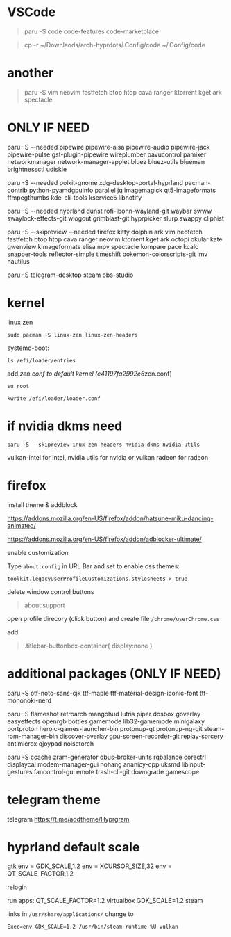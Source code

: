 # VSCode

> paru -S code code-features code-marketplace 

> cp -r ~/Downlaods/arch-hyprdots/.Config/code ~/.Config/code

# another

> paru -S vim neovim fastfetch btop htop cava ranger ktorrent kget ark spectacle

# ONLY IF NEED

paru -S --needed pipewire pipewire-alsa pipewire-audio pipewire-jack pipewire-pulse gst-plugin-pipewire wireplumber pavucontrol pamixer networkmanager network-manager-applet bluez bluez-utils blueman brightnessctl udiskie

paru -S --needed  polkit-gnome xdg-desktop-portal-hyprland pacman-contrib python-pyamdgpuinfo parallel jq imagemagick qt5-imageformats ffmpegthumbs kde-cli-tools kservice5 libnotify

paru -S --needed  hyprland dunst rofi-lbonn-wayland-git waybar swww swaylock-effects-git wlogout grimblast-git hyprpicker slurp swappy cliphist

paru -S --skipreview --needed firefox kitty dolphin ark vim neofetch fastfetch btop htop cava ranger neovim ktorrent kget ark octopi okular kate gwenview kimageformats elisa mpv spectacle kompare pace kcalc snapper-tools reflector-simple timeshift pokemon-colorscripts-git imv nautilus

paru -S telegram-desktop steam obs-studio

# kernel

linux zen

    sudo pacman -S linux-zen linux-zen-headers

systemd-boot:

    ls /efi/loader/entries

add *zen.conf to default kernel (c41197fa2992e6*zen.conf)

    su root

    kwrite /efi/loader/loader.conf


# if nvidia dkms need

    paru -S --skipreview inux-zen-headers nvidia-dkms nvidia-utils

vulkan-intel for intel, nvidia utils for nvidia or vulkan radeon for radeon


# firefox

install theme & addblock

https://addons.mozilla.org/en-US/firefox/addon/hatsune-miku-dancing-animated/

https://addons.mozilla.org/en-US/firefox/addon/adblocker-ultimate/

enable customization

Type `about:config` in URL Bar and set to enable css themes:

    toolkit.legacyUserProfileCustomizations.stylesheets > true 

delete window control buttons

> about:support

open profile direcory (click button) and create file `/chrome/userChrome.css`

add

> .titlebar-buttonbox-container{ display:none } 


# additional packages (ONLY IF NEED)

paru -S otf-noto-sans-cjk ttf-maple ttf-material-design-iconic-font ttf-mononoki-nerd

paru -S flameshot retroarch mangohud lutris piper dosbox goverlay easyeffects openrgb bottles gamemode lib32-gamemode minigalaxy portproton heroic-games-launcher-bin protonup-qt protonup-ng-git steam-rom-manager-bin discover-overlay gpu-screen-recorder-git replay-sorcery antimicrox qjoypad noisetorch

paru -S ccache zram-generator dbus-broker-units rqbalance corectrl displaycal modem-manager-gui nohang ananicy-cpp uksmd libinput-gestures fancontrol-gui emote trash-cli-git downgrade gamescope


# telegram theme

telegram https://t.me/addtheme/Hyprgram

# hyprland default scale

gtk env = GDK_SCALE,1.2
env = XCURSOR_SIZE,32
env = QT_SCALE_FACTOR,1.2

relogin 

run apps:
QT_SCALE_FACTOR=1.2 virtualbox
GDK_SCALE=1.2 steam

links in `/usr/share/applications/` change to

`Exec=env GDK_SCALE=1.2 /usr/bin/steam-runtime %U
vulkan`


